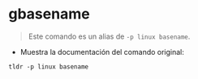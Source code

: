 # gbasename

> Este comando es un alias de `-p linux basename`.

- Muestra la documentación del comando original:

`tldr -p linux basename`
